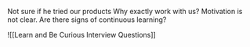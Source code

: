 Not sure if he tried our products
Why exactly work with us? Motivation is not clear.
Are there signs of continuous learning?

![[Learn and Be Curious Interview Questions]]






